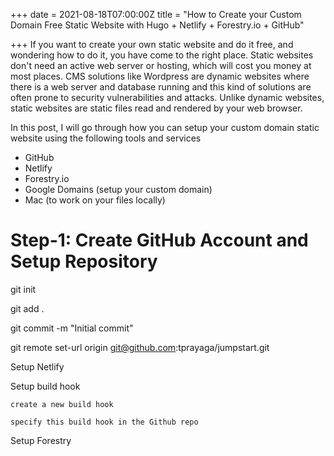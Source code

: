 +++
date = 2021-08-18T07:00:00Z
title = "How to Create your Custom Domain Free Static Website with Hugo + Netlify + Forestry.io + GitHub"

+++
If you want to create your own static website and do it free, and wondering how to do it, you have come to the right place. Static websites don't need an active web server or hosting, which will cost you money at most places. CMS solutions like Wordpress are dynamic websites where there is a web server and database running and this kind of solutions are often prone to security vulnerabilities and attacks. Unlike dynamic websites, static websites are static files read and rendered by your web browser.

In this post, I will go through how you can setup your custom domain static website using the following tools and services

* GitHub
* Netlify
* Forestry.io
* Google Domains (setup your custom domain)
* Mac (to work on your files locally)

# Step-1: Create GitHub Account and Setup Repository

git init

git add .

git commit -m "Initial commit"

git remote set-url origin git@github.com:tprayaga/jumpstart.git

Setup Netlify

Setup build hook

    create a new build hook
    
    specify this build hook in the Github repo

Setup Forestry